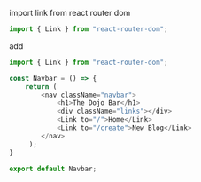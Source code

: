 import link from react router dom
```js
import { Link } from "react-router-dom";
```

add <LINK>

```js
import { Link } from "react-router-dom";

const Navbar = () => {
    return ( 
        <nav className="navbar">
            <h1>The Dojo Bar</h1>
            <div className="links"></div>
            <Link to="/">Home</Link>
            <Link to="/create">New Blog</Link>
        </nav>
     );
}
 
export default Navbar;
```
